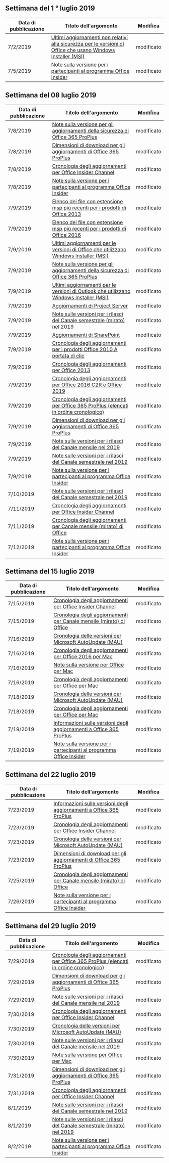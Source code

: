 <!-- This file is generated automatically each week. Changes made to this file will be overwritten.-->




## <a name="week-of-july-01-2019"></a>Settimana del 1 ° luglio 2019


| Data di pubblicazione |Titolo dell'argomento | Modifica |
|------|------------|--------|
| 7/2/2019 | [Ultimi aggiornamenti non relativi alla sicurezza per le versioni di Office che usano Windows Installer (MSI)](/OfficeUpdates/office-msi-non-security-updates) | modificato |
| 7/5/2019 | [Note sulla versione per i partecipanti al programma Office Insider](/OfficeUpdates/release-notes-office-insider) | modificato |


## <a name="week-of-july-08-2019"></a>Settimana del 08 luglio 2019


| Data di pubblicazione |Titolo dell'argomento | Modifica |
|------|------------|--------|
| 7/8/2019 | [Note sulla versione per gli aggiornamenti della sicurezza di Office 365 ProPlus](/OfficeUpdates/office365-proplus-security-updates) | modificato |
| 7/8/2019 | [Dimensioni di download per gli aggiornamenti di Office 365 ProPlus](/OfficeUpdates/download-sizes-office365-proplus-updates) | modificato |
| 7/8/2019 | [Cronologia degli aggiornamenti per Office Insider Channel](/OfficeUpdates/update-history-office-insider) | modificato |
| 7/8/2019 | [Note sulla versione per i partecipanti al programma Office Insider](/OfficeUpdates/release-notes-office-insider) | modificato |
| 7/9/2019 | [Elenco dei file con estensione msp più recenti per i prodotti di Office 2013](/OfficeUpdates/msp-files-office-2013) | modificato |
| 7/9/2019 | [Elenco dei file con estensione msp più recenti per i prodotti di Office 2016](/OfficeUpdates/msp-files-office-2016) | modificato |
| 7/9/2019 | [Ultimi aggiornamenti per le versioni di Office che utilizzano Windows Installer (MSI)](/OfficeUpdates/office-updates-msi) | modificato |
| 7/9/2019 | [Note sulla versione per gli aggiornamenti della sicurezza di Office 365 ProPlus](/OfficeUpdates/office365-proplus-security-updates) | modificato |
| 7/9/2019 | [Ultimi aggiornamenti per le versioni di Outlook che utilizzano Windows Installer (MSI)](/OfficeUpdates/outlook-updates-msi) | modificato |
| 7/9/2019 | [Aggiornamenti di Project Server](/OfficeUpdates/project-server-updates) | modificato |
| 7/9/2019 | [Note sulle versioni per i rilasci del Canale semestrale (mirato) nel 2019](/OfficeUpdates/semi-annual-channel-targeted-2019) | modificato |
| 7/9/2019 | [Aggiornamenti di SharePoint](/OfficeUpdates/sharepoint-updates) | modificato |
| 7/9/2019 | [Cronologia degli aggiornamenti per i prodotti Office 2010 A portata di clic](/OfficeUpdates/update-history-office-2010-click-to-run) | modificato |
| 7/9/2019 | [Cronologia degli aggiornamenti per Office 2013](/OfficeUpdates/update-history-office-2013) | modificato |
| 7/9/2019 | [Cronologia degli aggiornamenti per Office 2016 C2R e Office 2019](/OfficeUpdates/update-history-office-2019) | modificato |
| 7/9/2019 | [Cronologia degli aggiornamenti per Office 365 ProPlus (elencati in ordine cronologico)](/OfficeUpdates/update-history-office365-proplus-by-date) | modificato |
| 7/9/2019 | [Dimensioni di download per gli aggiornamenti di Office 365 ProPlus](/OfficeUpdates/download-sizes-office365-proplus-updates) | modificato |
| 7/9/2019 | [Note sulle versioni per i rilasci del Canale mensile nel 2019](/OfficeUpdates/monthly-channel-2019) | modificato |
| 7/9/2019 | [Note sulle versioni per i rilasci del Canale semestrale nel 2019](/OfficeUpdates/semi-annual-channel-2019) | modificato |
| 7/9/2019 | [Note sulla versione per i partecipanti al programma Office Insider](/OfficeUpdates/release-notes-office-insider) | modificato |
| 7/10/2019 | [Note sulle versioni per i rilasci del Canale semestrale nel 2019](/OfficeUpdates/semi-annual-channel-2019) | modificato |
| 7/11/2019 | [Cronologia degli aggiornamenti per Office Insider Channel](/OfficeUpdates/update-history-office-insider) | modificato |
| 7/11/2019 | [Cronologia degli aggiornamenti per Canale mensile (mirato) di Office](/OfficeUpdates/update-history-monthly-channel-targeted) | modificato |
| 7/12/2019 | [Note sulla versione per i partecipanti al programma Office Insider](/OfficeUpdates/release-notes-office-insider) | modificato |


## <a name="week-of-july-15-2019"></a>Settimana del 15 luglio 2019


| Data di pubblicazione |Titolo dell'argomento | Modifica |
|------|------------|--------|
| 7/15/2019 | [Cronologia degli aggiornamenti per Office Insider Channel](/OfficeUpdates/update-history-office-insider) | modificato |
| 7/15/2019 | [Cronologia degli aggiornamenti per Canale mensile (mirato) di Office](/OfficeUpdates/update-history-monthly-channel-targeted) | modificato |
| 7/16/2019 | [Cronologia delle versioni per Microsoft AutoUpdate (MAU)](/OfficeUpdates/release-history-microsoft-autoupdate) | modificato |
| 7/16/2019 | [Cronologia degli aggiornamenti per Office 2016 per Mac](/OfficeUpdates/release-notes-office-2016-mac) | modificato |
| 7/16/2019 | [Note sulla versione per Office per Mac](/OfficeUpdates/release-notes-office-for-mac) | modificato |
| 7/16/2019 | [Cronologia degli aggiornamenti per Office per Mac](/OfficeUpdates/update-history-office-for-mac) | modificato |
| 7/18/2019 | [Cronologia delle versioni per Microsoft AutoUpdate (MAU)](/OfficeUpdates/release-history-microsoft-autoupdate) | modificato |
| 7/18/2019 | [Cronologia degli aggiornamenti per Office per Mac](/OfficeUpdates/update-history-office-for-mac) | modificato |
| 7/19/2019 | [Informazioni sulle versioni degli aggiornamenti a Office 365 ProPlus](/OfficeUpdates/release-notes-office365-proplus) | modificato |
| 7/19/2019 | [Note sulla versione per i partecipanti al programma Office Insider](/OfficeUpdates/release-notes-office-insider) | modificato |


## <a name="week-of-july-22-2019"></a>Settimana del 22 luglio 2019


| Data di pubblicazione |Titolo dell'argomento | Modifica |
|------|------------|--------|
| 7/23/2019 | [Informazioni sulle versioni degli aggiornamenti a Office 365 ProPlus](/OfficeUpdates/release-notes-office365-proplus) | modificato |
| 7/23/2019 | [Cronologia degli aggiornamenti per Office Insider Channel](/OfficeUpdates/update-history-office-insider) | modificato |
| 7/23/2019 | [Cronologia delle versioni per Microsoft AutoUpdate (MAU)](/OfficeUpdates/release-history-microsoft-autoupdate) | modificato |
| 7/23/2019 | [Dimensioni di download per gli aggiornamenti di Office 365 ProPlus](/OfficeUpdates/download-sizes-office365-proplus-updates) | modificato |
| 7/25/2019 | [Cronologia degli aggiornamenti per Canale mensile (mirato) di Office](/OfficeUpdates/update-history-monthly-channel-targeted) | modificato |
| 7/26/2019 | [Note sulla versione per i partecipanti al programma Office Insider](/OfficeUpdates/release-notes-office-insider) | modificato |


## <a name="week-of-july-29-2019"></a>Settimana del 29 luglio 2019


| Data di pubblicazione |Titolo dell'argomento | Modifica |
|------|------------|--------|
| 7/29/2019 | [Cronologia degli aggiornamenti per Office 365 ProPlus (elencati in ordine cronologico)](/OfficeUpdates/update-history-office365-proplus-by-date) | modificato |
| 7/29/2019 | [Dimensioni di download per gli aggiornamenti di Office 365 ProPlus](/OfficeUpdates/download-sizes-office365-proplus-updates) | modificato |
| 7/29/2019 | [Note sulle versioni per i rilasci del Canale mensile nel 2019](/OfficeUpdates/monthly-channel-2019) | modificato |
| 7/30/2019 | [Cronologia degli aggiornamenti per Office Insider Channel](/OfficeUpdates/update-history-office-insider) | modificato |
| 7/30/2019 | [Cronologia delle versioni per Microsoft AutoUpdate (MAU)](/OfficeUpdates/release-history-microsoft-autoupdate) | modificato |
| 7/30/2019 | [Note sulle versioni per i rilasci del Canale mensile nel 2019](/OfficeUpdates/monthly-channel-2019) | modificato |
| 7/30/2019 | [Note sulla versione per Office per Mac](/OfficeUpdates/release-notes-office-for-mac) | modificato |
| 7/31/2019 | [Dimensioni di download per gli aggiornamenti di Office 365 ProPlus](/OfficeUpdates/download-sizes-office365-proplus-updates) | modificato |
| 7/31/2019 | [Cronologia degli aggiornamenti per Office Insider Channel](/OfficeUpdates/update-history-office-insider) | modificato |
| 8/1/2019 | [Note sulle versioni per i rilasci del Canale semestrale nel 2019](/OfficeUpdates/semi-annual-channel-2019) | modificato |
| 8/1/2019 | [Note sulle versioni per i rilasci del Canale semestrale (mirato) nel 2019](/OfficeUpdates/semi-annual-channel-targeted-2019) | modificato |
| 8/2/2019 | [Note sulla versione per i partecipanti al programma Office Insider](/OfficeUpdates/release-notes-office-insider) | modificato |
